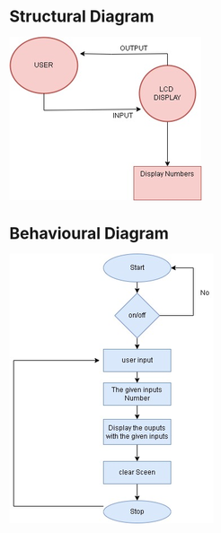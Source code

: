 # Structural Diagram
![image](https://github.com/DasariVasu/M2-Embedded_Keypad_Interfacing/blob/main/2_Designs/Structural%20Diagram.jpg?raw=true)
# Behavioural Diagram
![image](https://github.com/DasariVasu/M2-Embedded_Keypad_Interfacing/blob/main/2_Designs/Behavioural%20Diagram.jpg?raw=true)
